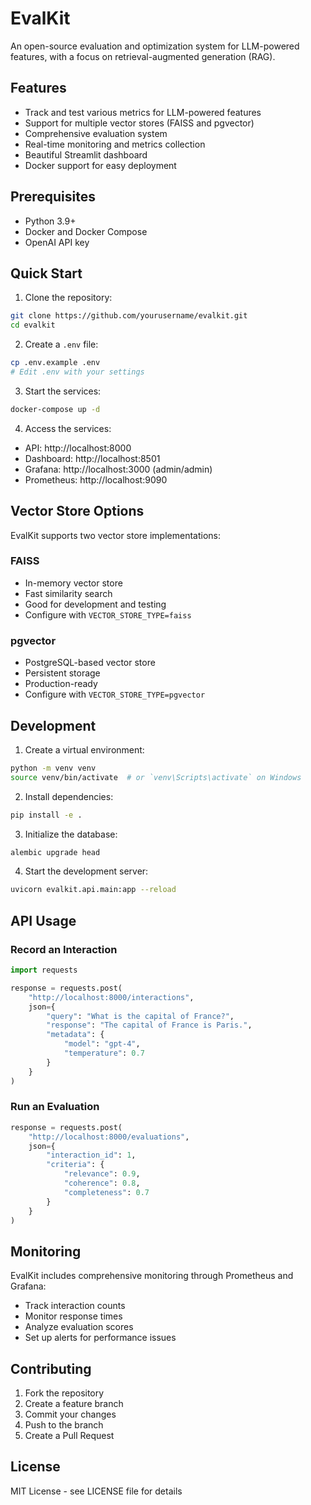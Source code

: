 # EvalKit

An open-source evaluation and optimization system for LLM-powered features, with a focus on retrieval-augmented generation (RAG).

## Features

- Track and test various metrics for LLM-powered features
- Support for multiple vector stores (FAISS and pgvector)
- Comprehensive evaluation system
- Real-time monitoring and metrics collection
- Beautiful Streamlit dashboard
- Docker support for easy deployment

## Prerequisites

- Python 3.9+
- Docker and Docker Compose
- OpenAI API key

## Quick Start

1. Clone the repository:
```bash
git clone https://github.com/yourusername/evalkit.git
cd evalkit
```

2. Create a `.env` file:
```bash
cp .env.example .env
# Edit .env with your settings
```

3. Start the services:
```bash
docker-compose up -d
```

4. Access the services:
- API: http://localhost:8000
- Dashboard: http://localhost:8501
- Grafana: http://localhost:3000 (admin/admin)
- Prometheus: http://localhost:9090

## Vector Store Options

EvalKit supports two vector store implementations:

### FAISS
- In-memory vector store
- Fast similarity search
- Good for development and testing
- Configure with `VECTOR_STORE_TYPE=faiss`

### pgvector
- PostgreSQL-based vector store
- Persistent storage
- Production-ready
- Configure with `VECTOR_STORE_TYPE=pgvector`

## Development

1. Create a virtual environment:
```bash
python -m venv venv
source venv/bin/activate  # or `venv\Scripts\activate` on Windows
```

2. Install dependencies:
```bash
pip install -e .
```

3. Initialize the database:
```bash
alembic upgrade head
```

4. Start the development server:
```bash
uvicorn evalkit.api.main:app --reload
```

## API Usage

### Record an Interaction

```python
import requests

response = requests.post(
    "http://localhost:8000/interactions",
    json={
        "query": "What is the capital of France?",
        "response": "The capital of France is Paris.",
        "metadata": {
            "model": "gpt-4",
            "temperature": 0.7
        }
    }
)
```

### Run an Evaluation

```python
response = requests.post(
    "http://localhost:8000/evaluations",
    json={
        "interaction_id": 1,
        "criteria": {
            "relevance": 0.9,
            "coherence": 0.8,
            "completeness": 0.7
        }
    }
)
```

## Monitoring

EvalKit includes comprehensive monitoring through Prometheus and Grafana:

- Track interaction counts
- Monitor response times
- Analyze evaluation scores
- Set up alerts for performance issues

## Contributing

1. Fork the repository
2. Create a feature branch
3. Commit your changes
4. Push to the branch
5. Create a Pull Request

## License

MIT License - see LICENSE file for details 